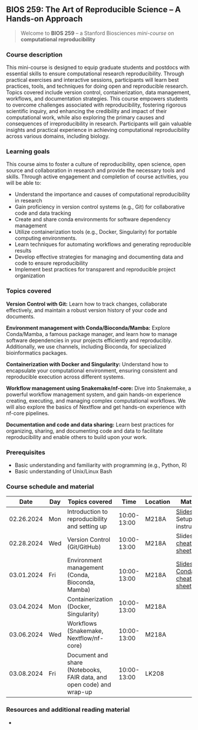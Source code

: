 ## BIOS 259: The Art of Reproducible Science – A Hands-on Approach
> Welcome to **BIOS 259** – a Stanford Biosciences *mini-course* on **computational reproducibility**

### Course description

This mini-course is designed to equip graduate students and postdocs with essential skills to ensure computational research reproducibility. Through practical exercises and interactive sessions, participants will learn best practices, tools, and techniques for doing open and reproducible research. Topics covered include version control, containerization, data management, workflows, and documentation strategies. This course empowers students to overcome challenges associated with reproducibility, fostering rigorous scientific inquiry, and enhancing the credibility and impact of their computational work, while also exploring the primary causes and consequences of irreproducibility in research. Participants will gain valuable insights and practical experience in achieving computational reproducibility across various domains, including biology.

### Learning goals

This course aims to foster a culture of reproducibility, open science, open source and collaboration in research and provide the necessary tools and skills. Through active engagement and completion of course activities, you will be able to:

- Understand the importance and causes of computational reproducibility in research
- Gain proficiency in version control systems (e.g., Git) for collaborative code and data tracking
- Create and share conda environments for software dependency management
- Utilize containerization tools (e.g., Docker, Singularity) for portable computing environments.
- Learn techniques for automating workflows and generating reproducible results
- Develop effective strategies for managing and documenting data and code to ensure reproducibility
- Implement best practices for transparent and reproducible project organization

### Topics covered

**Version Control with Git:** Learn how to track changes, collaborate effectively, and maintain a robust version history of your code and documents.

**Environment management with Conda/Bioconda/Mamba:** Explore Conda/Mamba, a famous package manager, and learn how to manage software dependencies in your projects efficiently and reproducibly. Additionally, we use channels, including Bioconda, for specialized bioinformatics packages.

**Containerization with Docker and Singularity:**
Understand how to encapsulate your computational environment, ensuring consistent and reproducible execution across different systems.

**Workflow management using Snakemake/nf-core:**
Dive into Snakemake, a powerful workflow management system, and gain hands-on experience creating, executing, and managing complex computational workflows. We will also explore the basics of Nextflow and get hands-on experience with nf-core pipelines.

**Documentation and code and data sharing:**
Learn best practices for organizing, sharing, and documenting code and data to facilitate reproducibility and enable others to build upon your work.

### Prerequisites
- Basic understanding and familiarity with programming (e.g., Python, R)
- Basic understanding of Unix/Linux Bash

### Course schedule and material

| Date       | Day     | Topics covered                               | Time     | Location    | Material                |
|------------|---------|-----------------------------------------------|----------|-------------|-------------------------|
| 02.26.2024 | Mon  | Introduction to reproducibility and setting up | 10:00-13:00 | M218A | [Slides](/01-course-intro/BIOS259_01-introduction-to-reproducibility_20240226.pdf), Setup instructions |
| 02.28.2024 | Wed | Version Control (Git/GitHub)                   | 10:00-13:00 | M218A       | Slides, [Git cheat sheet](/02-git/git-cheat-sheet.pdf) |
| 03.01.2024 | Fri  | Environment management (Conda, Bioconda, Mamba) | 10:00-13:00 | M218A       | [Slides](/03-env-conda/BIOS259_03-dependency-management-with-conda-mamba.pdf), [Conda cheat sheet](/03-env-conda/conda-cheatsheet.pdf) |
| 03.04.2024 | Mon  | Containerization (Docker, Singularity)          | 10:00-13:00 | M218A       |  |
| 03.06.2024 | Wed | Workflows (Snakemake, Nextflow/nf-core)        | 10:00-13:00 | M218A       |  |
| 03.08.2024 | Fri  | Document and share (Notebooks, FAIR data, and open code) and wrap-up | 10:00-13:00 | LK208 |  |


### Resources and additional reading material
- 
